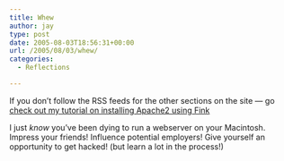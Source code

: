 ```yaml
---
title: Whew
author: jay
type: post
date: 2005-08-03T18:56:31+00:00
url: /2005/08/03/whew/
categories:
  - Reflections

---
```

If you don’t follow the RSS feeds for the other sections on the site — go [check out my tutorial on installing Apache2 using Fink][1]

I just _know_ you’ve been dying to run a webserver on your Macintosh. Impress your friends! Influence potential employers! Give yourself an opportunity to get hacked! (but learn a lot in the process!)

 [1]: //people.engr.ncsu.edu/jayoung/site/pages/default/installing-apache2-with-fink"